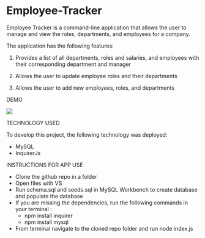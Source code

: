# Employee-Tracker

Employee Tracker is a command-line application that allows the user to manage and view the roles, departments, and employees for a company. 

The application has the following features: 
1. Provides a list of all departments, roles and salaries, and employees with their corresponding department and manager

2. Allows the user to update employee roles and their departments 

3. Allows the user to add new employees, roles, and departments 

DEMO 


![](cli.gif)


TECHNOLOGY USED 

To develop this project, the following technology was deployed:
- MySQL
- InquirerJs

INSTRUCTIONS FOR APP USE
- Clone the github repo in a folder
- Open files with VS
- Run schema.sql and seeds.sql in MySQL Workbench to create database and populate the database
- If you are missing the dependencies, run the following commands in your terminal :
   * npm install inquirer
   * npm install mysql
 - From terminal navigate to the cloned repo folder and run node index.js 
